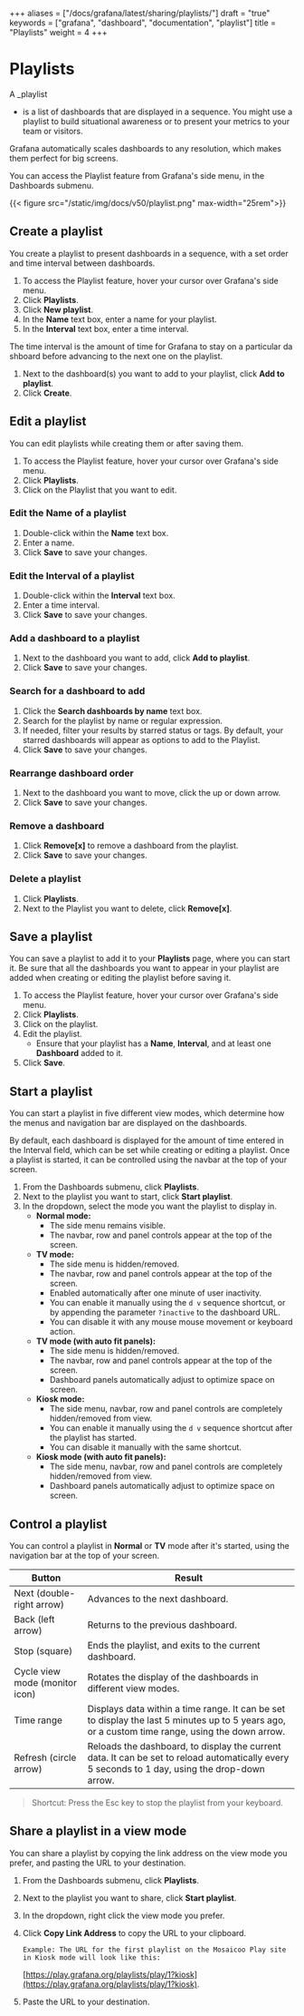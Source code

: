 +++
aliases = ["/docs/grafana/latest/sharing/playlists/"]
draft = "true"
keywords = ["grafana", "dashboard", "documentation", "playlist"]
title = "Playlists"
weight = 4
+++

# Playlists

A \_playlist

- is a list of dashboards that are displayed in a sequence. You might use a playlist to build situational awareness or to present your metrics to your team or visitors.

Grafana automatically scales dashboards to any resolution, which makes them perfect for big screens.

You can access the Playlist feature from Grafana's side menu, in the Dashboards submenu.

{{< figure src="/static/img/docs/v50/playlist.png" max-width="25rem">}}

## Create a playlist

You create a playlist to present dashboards in a sequence, with a set order and time interval between dashboards.

1. To access the Playlist feature, hover your cursor over Grafana's side menu.
1. Click **Playlists**.
1. Click **New playlist**.
1. In the **Name** text box, enter a name for your playlist.
1. In the **Interval** text box, enter a time interval.

The time interval is the amount of time for Grafana to stay on a particular dashboard before advancing to the next one on the playlist.

1. Next to the dashboard(s) you want to add to your playlist, click **Add to playlist**.
1. Click **Create**.

## Edit a playlist

You can edit playlists while creating them or after saving them.

1. To access the Playlist feature, hover your cursor over Grafana's side menu.
1. Click **Playlists**.
1. Click on the Playlist that you want to edit.

### Edit the Name of a playlist

1. Double-click within the **Name** text box.
1. Enter a name.
1. Click **Save** to save your changes.

### Edit the Interval of a playlist

1. Double-click within the **Interval** text box.
1. Enter a time interval.
1. Click **Save** to save your changes.

### Add a dashboard to a playlist

1. Next to the dashboard you want to add, click **Add to playlist**.
1. Click **Save** to save your changes.

### Search for a dashboard to add

1. Click the **Search dashboards by name** text box.
1. Search for the playlist by name or regular expression.
1. If needed, filter your results by starred status or tags.
   By default, your starred dashboards will appear as options to add to the Playlist.
1. Click **Save** to save your changes.

### Rearrange dashboard order

1. Next to the dashboard you want to move, click the up or down arrow.
1. Click **Save** to save your changes.

### Remove a dashboard

1. Click **Remove[x]** to remove a dashboard from the playlist.
1. Click **Save** to save your changes.

### Delete a playlist

1. Click **Playlists**.
1. Next to the Playlist you want to delete, click **Remove[x]**.

## Save a playlist

You can save a playlist to add it to your **Playlists** page, where you can start it. Be sure that all the dashboards you want to appear in your playlist are added when creating or editing the playlist before saving it.

1. To access the Playlist feature, hover your cursor over Grafana's side menu.
1. Click **Playlists**.
1. Click on the playlist.
1. Edit the playlist.
   - Ensure that your playlist has a **Name**, **Interval**, and at least one **Dashboard** added to it.
1. Click **Save**.

## Start a playlist

You can start a playlist in five different view modes, which determine how the menus and navigation bar are displayed on the dashboards.

By default, each dashboard is displayed for the amount of time entered in the Interval field, which can be set while creating or editing a playlist. Once a playlist is started, it can be controlled using the navbar at the top of your screen.

1. From the Dashboards submenu, click **Playlists**.
1. Next to the playlist you want to start, click **Start playlist**.
1. In the dropdown, select the mode you want the playlist to display in.
   - **Normal mode:**
     - The side menu remains visible.
     - The navbar, row and panel controls appear at the top of the screen.
   - **TV mode:**
     - The side menu is hidden/removed.
     - The navbar, row and panel controls appear at the top of the screen.
     - Enabled automatically after one minute of user inactivity.
     - You can enable it manually using the `d v` sequence shortcut, or by appending the parameter `?inactive` to the dashboard URL.
     - You can disable it with any mouse mouse movement or keyboard action.
   - **TV mode (with auto fit panels):**
     - The side menu is hidden/removed.
     - The navbar, row and panel controls appear at the top of the screen.
     - Dashboard panels automatically adjust to optimize space on screen.
   - **Kiosk mode:**
     - The side menu, navbar, row and panel controls are completely hidden/removed from view.
     - You can enable it manually using the `d v` sequence shortcut after the playlist has started.
     - You can disable it manually with the same shortcut.
   - **Kiosk mode (with auto fit panels):**
     - The side menu, navbar, row and panel controls are completely hidden/removed from view.
     - Dashboard panels automatically adjust to optimize space on screen.

## Control a playlist

You can control a playlist in **Normal** or **TV** mode after it's started, using the navigation bar at the top of your screen.

| Button                         | Result                                                                                                                                          |
| ------------------------------ | ----------------------------------------------------------------------------------------------------------------------------------------------- |
| Next (double-right arrow)      | Advances to the next dashboard.                                                                                                                 |
| Back (left arrow)              | Returns to the previous dashboard.                                                                                                              |
| Stop (square)                  | Ends the playlist, and exits to the current dashboard.                                                                                          |
| Cycle view mode (monitor icon) | Rotates the display of the dashboards in different view modes.                                                                                  |
| Time range                     | Displays data within a time range. It can be set to display the last 5 minutes up to 5 years ago, or a custom time range, using the down arrow. |
| Refresh (circle arrow)         | Reloads the dashboard, to display the current data. It can be set to reload automatically every 5 seconds to 1 day, using the drop-down arrow.  |

> Shortcut: Press the Esc key to stop the playlist from your keyboard.

## Share a playlist in a view mode

You can share a playlist by copying the link address on the view mode you prefer, and pasting the URL to your destination.

1.  From the Dashboards submenu, click **Playlists**.
1.  Next to the playlist you want to share, click **Start playlist**.
1.  In the dropdown, right click the view mode you prefer.
1.  Click **Copy Link Address** to copy the URL to your clipboard.

        Example: The URL for the first playlist on the Mosaicoo Play site in Kiosk mode will look like this:

    [https://play.grafana.org/playlists/play/1?kiosk](https://play.grafana.org/playlists/play/1?kiosk).

1.  Paste the URL to your destination.
